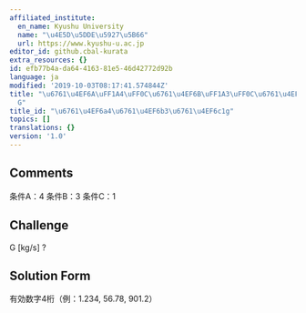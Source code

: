 ```yaml
---
affiliated_institute:
  en_name: Kyushu University
  name: "\u4E5D\u5DDE\u5927\u5B66"
  url: https://www.kyushu-u.ac.jp
editor_id: github.cbal-kurata
extra_resources: {}
id: efb77b4a-da64-4163-81e5-46d42772d92b
language: ja
modified: '2019-10-03T08:17:41.574844Z'
title: "\u6761\u4EF6A\uFF1A4\uFF0C\u6761\u4EF6B\uFF1A3\uFF0C\u6761\u4EF6C\uFF1A1\uFF0C\
  G"
title_id: "\u6761\u4EF6a4\u6761\u4EF6b3\u6761\u4EF6c1g"
topics: []
translations: {}
version: '1.0'
---
```


## Comments
条件A：4
条件B：3
条件C：1

## Challenge
G [kg/s] ?

## Solution Form
有効数字4桁（例：1.234,  56.78,  901.2）




